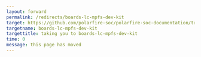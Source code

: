 ```yaml
---
layout: forward
permalink: /redirects/boards-lc-mpfs-dev-kit
target: https://github.com/polarfire-soc/polarfire-soc-documentation/tree/master/reference-designs-fpga-and-development-kits/lc-mpfs-dev-kit-user-guide.md
targetname: boards-lc-mpfs-dev-kit
targettitle: taking you to boards-lc-mpfs-dev-kit
time: 0
message: this page has moved
---
```


